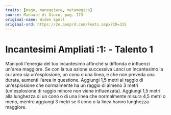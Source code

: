 ```yaml
---
traits: [mago, maneggiare, metamagico]
source: Manuale di Gioco, pag. 173
original-name: Widen Spell
original-srd: https://2e.aonprd.com/Feats.aspx?ID=315
---
```


# Incantesimi Ampliati :1: - Talento 1

Manipoli l'energia del tuo incantesimo affinché si diffonda e influenzi un'area
maggiore. Se con la tua azione successiva Lanci un Incantesimo la cui area sia
un'esplosione, un cono o una linea, e che non preveda una durata, aumenti l'area
in questione. Aggiungi 1,5 metri al raggio di un'esplosione che normalmente ha
un raggio di almeno 3 metri (un'esplosione di raggio minore non viene
influenzata). Aggiungi 1,5 metri alla lunghezza di un cono o di una linea che
normalmente misura 4,5 metri o meno, mentre aggiungi 3 metri se il cono o la
linea hanno lunghezza maggiore.

